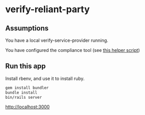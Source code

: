 # verify-reliant-party

## Assumptions

You have a local verify-service-provider running.

You have configured the compliance tool (see [this helper script](scripts/configure-compliance-tool.sh))

## Run this app

Install rbenv, and use it to install ruby.

```bash
gem install bundler
bundle install
bin/rails server
```

[http://localhost:3000](http://localhost:3000)

